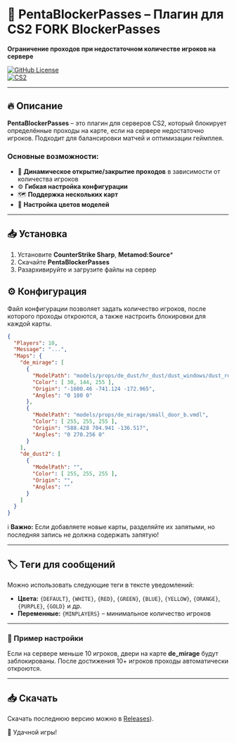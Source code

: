 # 🚧 PentaBlockerPasses – Плагин для CS2 FORK BlockerPasses


**Ограничение проходов при недостаточном количестве игроков на сервере**  

[![GitHub License](https://img.shields.io/badge/License-MIT-green.svg)](LICENSE)  
[![CS2](https://img.shields.io/badge/Game-CounterStrike%202-orange)](https://blog.counter-strike.net/)  

---

## 🔥 Описание  
**PentaBlockerPasses** – это плагин для серверов CS2, который блокирует определённые проходы на карте, если на сервере недостаточно игроков. Подходит для балансировки матчей и оптимизации геймплея.  

### **Основные возможности:**  
- 🚪 **Динамическое открытие/закрытие проходов** в зависимости от количества игроков  
- ⚙ **Гибкая настройка конфигурации**  
- 🗺 **Поддержка нескольких карт**  
- 🎨 **Настройка цветов моделей**  

---

## 📥 Установка  

1. Установите **CounterStrike Sharp**, **Metamod:Source***  
2. Скачайте **PentaBlockerPasses**  
3. Разархивируйте и загрузите файлы на сервер  

## ⚙️ Конфигурация  

Файл конфигурации позволяет задать количество игроков, после которого проходы откроются, а также настроить блокировки для каждой карты.  

```json
{
  "Players": 10,
  "Message": "...",
  "Maps": {
    "de_mirage": [
      {
        "ModelPath": "models/props/de_dust/hr_dust/dust_windows/dust_rollupdoor_96x128_surface_lod.vmdl",
        "Color": [ 30, 144, 255 ],
        "Origin": "-1600.46 -741.124 -172.965",
        "Angles": "0 180 0"
      },
      {
        "ModelPath": "models/props/de_mirage/small_door_b.vmdl",
        "Color": [ 255, 255, 255 ],
        "Origin": "588.428 704.941 -136.517",
        "Angles": "0 270.256 0"
      }
    ],
    "de_dust2": [
      {
        "ModelPath": "",
        "Color": [ 255, 255, 255 ],
        "Origin": "",
        "Angles": ""
      }
    ]
  }
}
```

ℹ **Важно:** Если добавляете новые карты, разделяйте их запятыми, но последняя запись не должна содержать запятую!  

---

## 🏷 Теги для сообщений  

Можно использовать следующие теги в тексте уведомлений:  

- **Цвета:** `{DEFAULT}`, `{WHITE}`, `{RED}`, `{GREEN}`, `{BLUE}`, `{YELLOW}`, `{ORANGE}`, `{PURPLE}`, `{GOLD}` и др.  
- **Переменные:** `{MINPLAYERS}` – минимальное количество игроков  

---

### 📌 Пример настройки  

Если на сервере меньше 10 игроков, двери на карте **de_mirage** будут заблокированы. После достижения 10+ игроков проходы автоматически откроются.  

---

## 📥 Скачать  
Скачать последнюю версию можно в [Releases](https://github.com/EvoDevelopers-inc/PentaBlockerPasses/releases)).  

🚀 Удачной игры!
